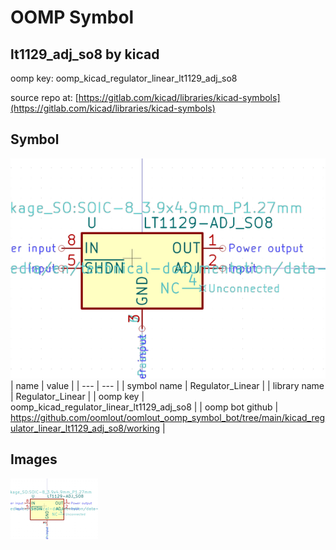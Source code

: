 # OOMP Symbol  
## lt1129_adj_so8  by kicad  
  
oomp key: oomp_kicad_regulator_linear_lt1129_adj_so8  
  
source repo at: [https://gitlab.com/kicad/libraries/kicad-symbols](https://gitlab.com/kicad/libraries/kicad-symbols)  
## Symbol  
  
[![working.png](working_600.png)](working.png)  
| name | value | 
| --- | --- | 
| symbol name | Regulator_Linear | 
| library name | Regulator_Linear | 
| oomp key | oomp_kicad_regulator_linear_lt1129_adj_so8 | 
| oomp bot github | https://github.com/oomlout/oomlout_oomp_symbol_bot/tree/main/kicad_regulator_linear_lt1129_adj_so8/working | 
## Images  
  
[![working.png](working_140.png)](working.png)  
